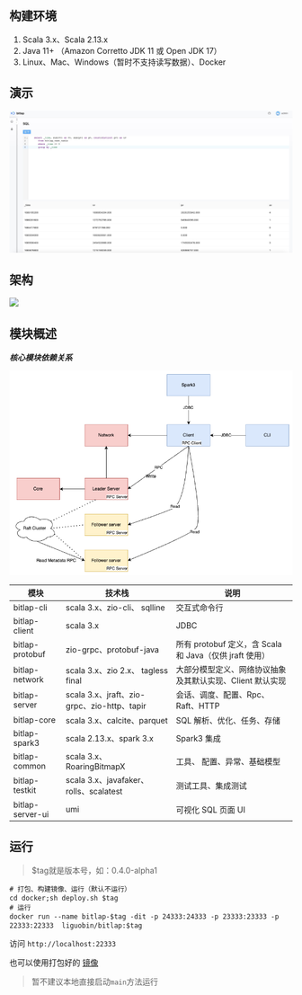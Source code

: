 ## 构建环境

1. Scala 3.x、Scala 2.13.x
2. Java 11+ （Amazon Corretto JDK 11 或 Open JDK 17）
3. Linux、Mac、Windows（暂时不支持读写数据）、Docker

## 演示

![bitlap sql](docs/bitlap_sql.jpg)

## 架构

![](http://ice-img.dreamylost.cn/2021-08-01-165808.png)

## 模块概述

***核心模块依赖关系***

![](docs/bitlap_structure.png)

| 模块               | 技术栈                                     | 说明                                         |
|------------------|-----------------------------------------|--------------------------------------------|
| bitlap-cli       | scala 3.x、zio-cli、 sqlline              | 交互式命令行                                     |
| bitlap-client    | scala 3.x                               | JDBC                                       |
| bitlap-protobuf  | zio-grpc、protobuf-java                  | 所有 protobuf 定义，含 Scala 和 Java（仅供 jraft 使用） |
| bitlap-network   | scala 3.x、zio 2.x、 tagless final        | 大部分模型定义、网络协议抽象及其默认实现、Client 默认实现           |
| bitlap-server    | scala 3.x、jraft、zio-grpc、zio-http、tapir | 会话、调度、配置、Rpc、Raft、HTTP                     |
| bitlap-core      | scala 3.x、calcite、parquet               | SQL 解析、优化、任务、存储                            |
| bitlap-spark3    | scala 2.13.x、spark 3.x                  | Spark3 集成                                  |
| bitlap-common    | scala 3.x、 RoaringBitmapX               | 工具、 配置、异常、基础模型                             |
| bitlap-testkit   | scala 3.x、javafaker、rolls、scalatest     | 测试工具、集成测试                                  |
| bitlap-server-ui | umi                                     | 可视化 SQL 页面 UI                              |

## 运行

> $tag就是版本号，如：0.4.0-alpha1
```
# 打包、构建镜像、运行（默认不运行）
cd docker;sh deploy.sh $tag
# 运行
docker run --name bitlap-$tag -dit -p 24333:24333 -p 23333:23333 -p 22333:22333  liguobin/bitlap:$tag
```
访问 `http://localhost:22333`

也可以使用打包好的 [镜像](https://hub.docker.com/r/liguobin/bitlap/tags)

> 暂不建议本地直接启动`main`方法运行
